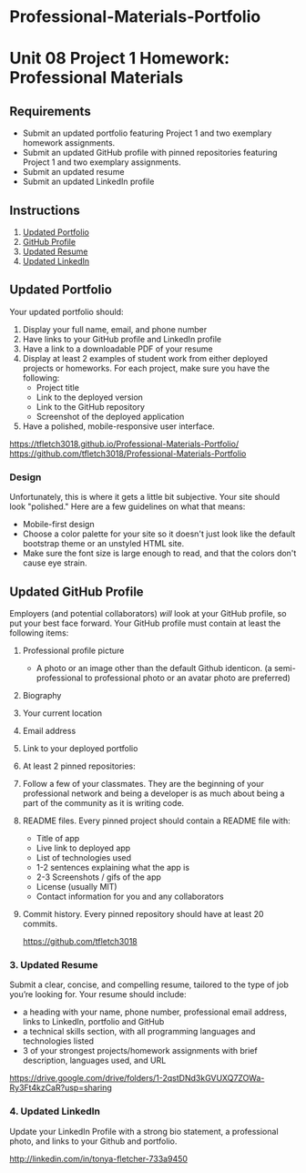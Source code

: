 # Professional-Materials-Portfolio
# Unit 08 Project 1 Homework: Professional Materials

## Requirements
* Submit an updated portfolio featuring Project 1 and two exemplary homework assignments.
* Submit an updated GitHub profile with pinned repositories featuring Project 1 and two exemplary assignments.
* Submit an updated resume
* Submit an updated LinkedIn profile


## Instructions
1. [Updated Portfolio](#updated-portfolio)
2. [GitHub Profile](#updated-github-profile)
3. [Updated Resume](#updated-resume)
4. [Updated LinkedIn](#updated-linkedin)


## Updated Portfolio
Your updated portfolio should:
1. Display your full name, email, and phone number
2. Have links to your GitHub profile and LinkedIn profile
3. Have a link to a downloadable PDF of your resume
4. Display at least 2 examples of student work from either deployed projects or homeworks. For each project, make sure you have the following:
    * Project title
    * Link to the deployed version
    * Link to the GitHub repository
    * Screenshot of the deployed application
5. Have a polished, mobile-responsive user interface.

https://tfletch3018.github.io/Professional-Materials-Portfolio/
https://github.com/tfletch3018/Professional-Materials-Portfolio


### Design
Unfortunately, this is where it gets a little bit subjective. Your site should look
"polished." Here are a few guidelines on what that means:
* Mobile-first design
* Choose a color palette for your site so it doesn't just look like
  the default bootstrap theme or an unstyled HTML site.
* Make sure the font size is large enough to read, and that the colors don't cause eye strain.


## Updated GitHub Profile
Employers (and potential collaborators) _will_ look at your GitHub profile, so put your best face forward. 
Your GitHub profile must contain at least the following items:
1. Professional profile picture
   * A photo or an image other than the default Github identicon. (a semi-professional to professional photo or an avatar photo are preferred)
2. Biography
3. Your current location
4. Email address
5. Link to your deployed portfolio
6. At least 2 pinned repositories:
7. Follow a few of your classmates. They are the beginning of your professional network and being a developer is as much about being a part of the community as it is writing code.
8. README files. Every pinned project should contain a README file with:
   * Title of app
   * Live link to deployed app
   * List of technologies used
   * 1-2 sentences explaining what the app is
   * 2-3 Screenshots / gifs of the app
   * License (usually MIT)
   * Contact information for you and any collaborators
9. Commit history. Every pinned repository should have at least 20 commits.
  
   https://github.com/tfletch3018


### 3. Updated Resume
Submit a clear, concise, and compelling resume, tailored to the type of job you’re looking for.
Your resume should include:
* a heading with your name, phone number, professional email address, links to LinkedIn, portfolio and GitHub
* a technical skills section, with all programming languages and technologies listed
* 3 of your strongest projects/homework assignments with brief description, languages used, and URL

https://drive.google.com/drive/folders/1-2qstDNd3kGVUXQ7ZOWa-Ry3Ft4kzCaR?usp=sharing


### 4. Updated LinkedIn
Update your LinkedIn Profile with a strong bio statement, a professional photo, and links to your Github and portfolio.

http://linkedin.com/in/tonya-fletcher-733a9450


